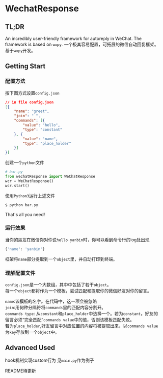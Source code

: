 # WechatResponse
## TL;DR
An incredibly user-friendly framework for autoreply in WeChat. The framework is based on `wxpy`.
一个极其容易配置，可拓展的微信自动回复框架。基于`wxpy`开发。
## Getting Start
### 配置方法
按下图方式设置`config.json`
``` json
// in file config.json
[{
    "name": "greet",
    "join": " ",
    "commands": [{
        "value": "hello",
        "type": "constant"
    }, {
        "value": "name",
        "type": "place_holder"
    }]
}]
```
创建一个`python`文件
``` python
# bar.py
from wechatResponse import WeChatResponse
wcr = WeChatResponse()
wcr.start()
```
使用`Python3`运行上述文件
``` sh
$ python bar.py
```
That's all you need!
### 运行效果
当你的朋友在微信你对你说`hello yanbin`时，你可以看到命令行的log处出现  
``` python
{'name': 'yanbin'}
```
框架将`name`部分提取到一个`object`里，并自动打印到终端。  

### 理解配置文件
`config.json`是一个大数组，其中中包括了若干`object`。  
每一个`object`都将作为一个模板，尝试匹配和提取你的微信好友对你的留言。  

`name`:该模板的名字。在代码中，这一项会被忽略  
`join`:用何种分隔符将`commands`里的匹配内容分割开。  
`commands type`:
从`constant`和`place_holder`中选择一个。若为`constant`，好友的留言必须“完全匹配”`commands value`中的值，否则该模板匹配失败。  
若为`place_holder`,好友留言中对应位置的内容将被提取出来，以`commands value`为`key`存放到一个`object`中。

## Advanced Used
hook机制实现custom行为
见`main.py`作为例子

README待更新
